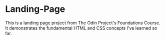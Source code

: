 # Landing-Page

This is a landing page project from The Odin Project's Foundations Course. 
It demonstrates the fundamental HTML and CSS concepts I've learned so far.
